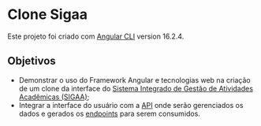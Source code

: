 # Clone Sigaa

Este projeto foi criado com [Angular CLI](https://github.com/angular/angular-cli) version 16.2.4.

## Objetivos
- Demonstrar o uso do Framework Angular e tecnologias web na criação de um clone da interface do [Sistema Integrado de Gestão de Atividades Acadêmicas (SIGAA)](https://sigaa.ufopa.edu.br/sigaa/verTelaLogin.do);
- Integrar a interface do usuário com a [API](https://aws.amazon.com/pt/what-is/api/) onde serão gerenciados os dados e gerados os [endpoints](https://www.dio.me/articles/o-que-sao-endpoints-e-rotas-de-uma-api) para serem consumidos.

